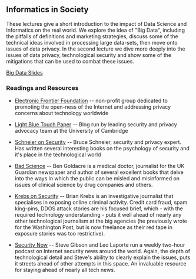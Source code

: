 ## Informatics in Society
These lectures give a short introduction to the impact of Data Science and Informatics on the real world. We explore the idea of "Big Data", including the pitfalls of definitions and marketing strategies, discuss some of the technical ideas involved in processing large data-sets, then move onto issues of data privacy. In the second lecture we dive more deeply into the issues of data privacy, technological security and show some of the mitigations that can be used to combat these issues.

<a href="bigdata.ppt" file="ppt"> Big Data Slides</a>

<!--<a href="security_privacy.ppt" file="ppt">Data Security and Privacy Slides</a>-->



### Readings and Resources
- [Electronic Frontier Foundation](http://www.eff.org/) -- non-profit group dedicated to promoting the open-ness of the Internet and addressing privacy concerns about technology worldwide

- [Light Blue Touch Paper](http://www.lightbluetouchpaper.org/) -- Blog run by leading security and privacy advocacy team at the University of Cambridge

- [Schneier on Security](http://www.schneier.com/blog) -- Bruce Schneier, security and privacy expert. Has written several interesting books on the psychology of security and it's place in the technological world

- [Bad Science](http://www.badscience.net) -- Ben Goldacre is a medical doctor, journalist for the UK Guardian newspaper and author of several excellent books that delve into the ways in which the public can be misled and misinformed on issues of clinical science by drug companies and others.

- [Krebs on Security](http://www.krebsonsecurity.com/) -- Brian Krebs is an investigative journalist that specialises in exposing online criminal activity. Credit card fraud, spam king-pins, DDOS attack stories are his focused brief, which - with the required technology understanding - puts it well ahead of nearly any other technological journalism at the big agencies (he previously wrote for the Washington Post, but is now freelance as their red tape in exposure stories was too restrictive).

- [Security Now](http://www.grc.com/securitynow) -- Steve Gibson and Leo Laporte run a weekly two-hour podcast on Internet security news around the world. Again, the depth of technological detail and Steve's ability to clearly explain the issues, puts it streets ahead of other attempts in this space. An invaluable resource for staying ahead of nearly all tech news.